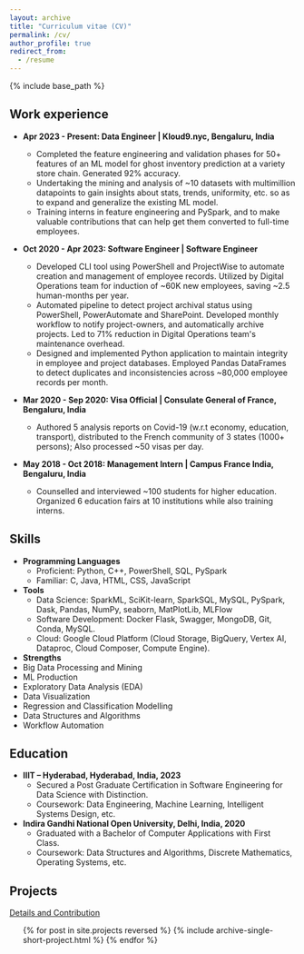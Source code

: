 ```yaml
---
layout: archive
title: "Curriculum vitae (CV)"
permalink: /cv/
author_profile: true
redirect_from:
  - /resume
---
```


{% include base_path %}

<!--
Cover Letter
------
I work at 
-->


Work experience
------

* **Apr 2023 - Present: Data Engineer | Kloud9.nyc, Bengaluru, India**
  * Completed the feature engineering and validation phases for 50+ features of an ML model for ghost inventory prediction
at a variety store chain. Generated 92% accuracy.
  * Undertaking the mining and analysis of ~10 datasets with multimillion datapoints to gain insights about stats, trends,
uniformity, etc. so as to expand and generalize the existing ML model.
  * Training interns in feature engineering and PySpark, and to make valuable contributions that can help get them
converted to full-time employees.

* **Oct 2020 - Apr 2023: Software Engineer | Software Engineer**
  * Developed CLI tool using PowerShell and ProjectWise to automate creation and management of employee records.
Utilized by Digital Operations team for induction of ~60K new employees, saving ~2.5 human-months per year.
  * Automated pipeline to detect project archival status using PowerShell, PowerAutomate and SharePoint. Developed
monthly workflow to notify project-owners, and automatically archive projects. Led to 71% reduction in Digital
Operations team's maintenance overhead.
  * Designed and implemented Python application to maintain integrity in employee and project databases. Employed
Pandas DataFrames to detect duplicates and inconsistencies across ~80,000 employee records per month.

* **Mar 2020 - Sep 2020: Visa Official | Consulate General of France, Bengaluru, India**
  * Authored 5 analysis reports on Covid-19 (w.r.t economy, education, transport), distributed to the French community
of 3 states (1000+ persons); Also processed ~50 visas per day.

* **May 2018 - Oct 2018: Management Intern | Campus France India, Bengaluru, India**
  * Counselled and interviewed ~100 students for higher education. Organized 6 education fairs at 10 institutions while
also training interns.


Skills
------
* **Programming Languages**
  * Proficient: Python, C++, PowerShell, SQL, PySpark
  * Familiar: C, Java, HTML, CSS, JavaScript
* **Tools**
  * Data Science: SparkML, SciKit-learn, SparkSQL, MySQL, PySpark, Dask, Pandas, NumPy, seaborn, MatPlotLib, MLFlow
  * Software Development: Docker Flask, Swagger, MongoDB, Git, Conda, MySQL.
  * Cloud: Google Cloud Platform (Cloud Storage, BigQuery, Vertex AI, Dataproc, Cloud Composer, Compute Engine).
 * **Strengths**
  * Big Data Processing and Mining
  * ML Production
  * Exploratory Data Analysis (EDA)
  * Data Visualization
  * Regression and Classification Modelling
  * Data Structures and Algorithms
  * Workflow Automation


Education
------
* **IIIT – Hyderabad, Hyderabad, India, 2023**
  * Secured a Post Graduate Certification in Software Engineering for Data Science with Distinction.
  * Coursework: Data Engineering, Machine Learning, Intelligent Systems Design, etc.
* **Indira Gandhi National Open University, Delhi, India, 2020**
  * Graduated with a Bachelor of Computer Applications with First Class.
  * Coursework: Data Structures and Algorithms, Discrete Mathematics, Operating Systems, etc.

  
Projects
------
<i class="fas fa-link" aria-hidden="true"></i>  <a href="https://adivekar-utexas.github.io/projects/">Details and Contribution</a>
<ul>{% for post in site.projects reversed %}
  {% include archive-single-short-project.html %}
{% endfor %}</ul>

